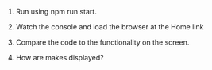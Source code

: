 1. Run using npm run start.

1. Watch the console and load the browser at the Home link

1. Compare the code to the functionality on the screen.

1. How are makes displayed?